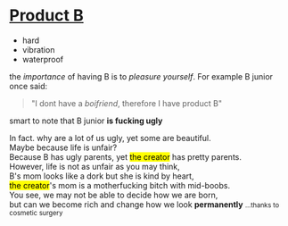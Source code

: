 <!DOCTYPE html>
<html lang="{{ site.lang | default: "en-US" }}">
  <head>
    <meta name="description" content="product B">
  </head>
  <body>
    <h1> <u>Product B</u> </h1>
  <ul>
    <li>hard</li>
    <li>vibration</li>
    <li>waterproof</li>
  </ul>
    <p>the <em>importance</em> of having B is to <cite>pleasure yourself</cite>. For example B junior once said:</p>
      <blockquote>
        <p>"I dont have a <cite>boifriend</cite>, therefore I have product B" </p>
      </blockquote>
    <p>smart to note that B junior <strong>is fucking ugly</strong> </p>
    <p>In fact. why are a lot of us ugly, yet some are beautiful.<br>
    Maybe because life is unfair?<br>
    Because B has ugly parents, yet <mark>the creator</mark> has pretty parents.<br>
    However, life is not as unfair as you may think,<br>
    B's mom looks like a dork but she is kind by heart,<br>
    <mark>the creator</mark>'s mom is a motherfucking bitch with mid-boobs.<br>
    You see, we may not be able to decide how we are born,<br>
    but can we become rich and change how we look <strong>permanently</strong> <small>...thanks to cosmetic surgery</small></p>
    
  </body>
</html>

